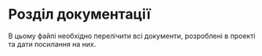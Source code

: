 # Розділ документації

В цьому файлі необхідно перелічити всі документи, розроблені в проекті та дати посилання на них.

